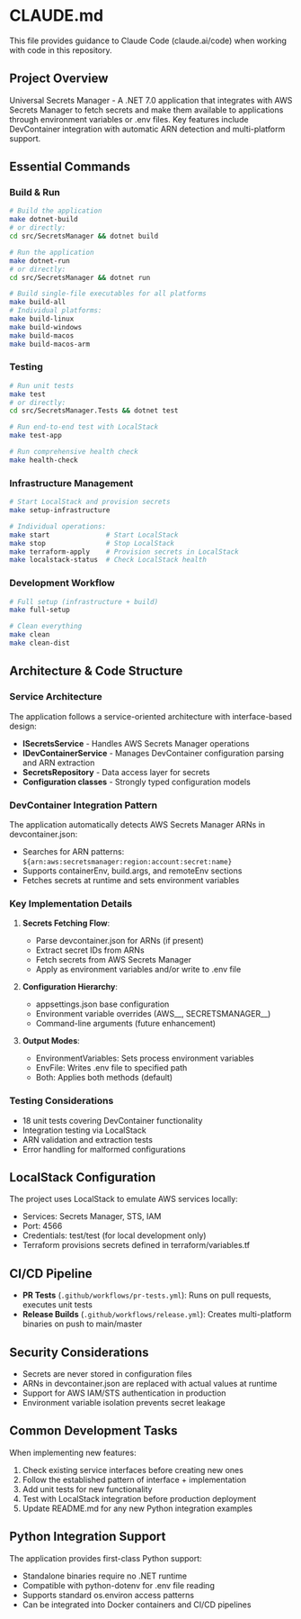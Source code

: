 # CLAUDE.md

This file provides guidance to Claude Code (claude.ai/code) when working with code in this repository.

## Project Overview

Universal Secrets Manager - A .NET 7.0 application that integrates with AWS Secrets Manager to fetch secrets and make them available to applications through environment variables or .env files. Key features include DevContainer integration with automatic ARN detection and multi-platform support.

## Essential Commands

### Build & Run
```bash
# Build the application
make dotnet-build
# or directly:
cd src/SecretsManager && dotnet build

# Run the application
make dotnet-run
# or directly:
cd src/SecretsManager && dotnet run

# Build single-file executables for all platforms
make build-all
# Individual platforms:
make build-linux
make build-windows
make build-macos
make build-macos-arm
```

### Testing
```bash
# Run unit tests
make test
# or directly:
cd src/SecretsManager.Tests && dotnet test

# Run end-to-end test with LocalStack
make test-app

# Run comprehensive health check
make health-check
```

### Infrastructure Management
```bash
# Start LocalStack and provision secrets
make setup-infrastructure

# Individual operations:
make start              # Start LocalStack
make stop               # Stop LocalStack
make terraform-apply    # Provision secrets in LocalStack
make localstack-status  # Check LocalStack health
```

### Development Workflow
```bash
# Full setup (infrastructure + build)
make full-setup

# Clean everything
make clean
make clean-dist
```

## Architecture & Code Structure

### Service Architecture
The application follows a service-oriented architecture with interface-based design:

- **ISecretsService** - Handles AWS Secrets Manager operations
- **IDevContainerService** - Manages DevContainer configuration parsing and ARN extraction
- **SecretsRepository** - Data access layer for secrets
- **Configuration classes** - Strongly typed configuration models

### DevContainer Integration Pattern
The application automatically detects AWS Secrets Manager ARNs in devcontainer.json:
- Searches for ARN patterns: `${arn:aws:secretsmanager:region:account:secret:name}`
- Supports containerEnv, build.args, and remoteEnv sections
- Fetches secrets at runtime and sets environment variables

### Key Implementation Details

1. **Secrets Fetching Flow**:
   - Parse devcontainer.json for ARNs (if present)
   - Extract secret IDs from ARNs
   - Fetch secrets from AWS Secrets Manager
   - Apply as environment variables and/or write to .env file

2. **Configuration Hierarchy**:
   - appsettings.json base configuration
   - Environment variable overrides (AWS__, SECRETSMANAGER__)
   - Command-line arguments (future enhancement)

3. **Output Modes**:
   - EnvironmentVariables: Sets process environment variables
   - EnvFile: Writes .env file to specified path
   - Both: Applies both methods (default)

### Testing Considerations
- 18 unit tests covering DevContainer functionality
- Integration testing via LocalStack
- ARN validation and extraction tests
- Error handling for malformed configurations

## LocalStack Configuration

The project uses LocalStack to emulate AWS services locally:
- Services: Secrets Manager, STS, IAM
- Port: 4566
- Credentials: test/test (for local development only)
- Terraform provisions secrets defined in terraform/variables.tf

## CI/CD Pipeline

- **PR Tests** (`.github/workflows/pr-tests.yml`): Runs on pull requests, executes unit tests
- **Release Builds** (`.github/workflows/release.yml`): Creates multi-platform binaries on push to main/master

## Security Considerations

- Secrets are never stored in configuration files
- ARNs in devcontainer.json are replaced with actual values at runtime
- Support for AWS IAM/STS authentication in production
- Environment variable isolation prevents secret leakage

## Common Development Tasks

When implementing new features:
1. Check existing service interfaces before creating new ones
2. Follow the established pattern of interface + implementation
3. Add unit tests for new functionality
4. Test with LocalStack integration before production deployment
5. Update README.md for any new Python integration examples

## Python Integration Support

The application provides first-class Python support:
- Standalone binaries require no .NET runtime
- Compatible with python-dotenv for .env file reading
- Supports standard os.environ access patterns
- Can be integrated into Docker containers and CI/CD pipelines